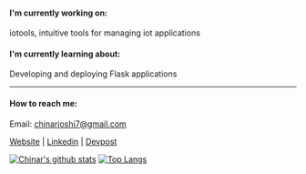 #### I'm currently working on:
iotools, intuitive tools for managing iot applications

#### I'm currently learning about:
Developing and deploying Flask applications

<hr>

#### How to reach me:

Email: chinarjoshi7@gmail.com

[Website](https://chinarjoshi.github.io) |
[Linkedin](https://www.linkedin.com/in/chinarjoshi/) |
[Devpost](https://devpost.com/chinarjoshi)

[![Chinar's github stats](https://github-readme-stats.vercel.app/api?username=chinarjoshi&show_icons=true&hide_border=true&theme=github_dark)](https://github.com/anuraghazra/github-readme-stats)
[![Top
Langs](https://github-readme-stats.vercel.app/api/top-langs/?username=chinarjoshi&layout=compact&hide_border=true&exclude_repo=jeetelongname.github.io&theme=github_dark)](https://chinarjoshi.com)
